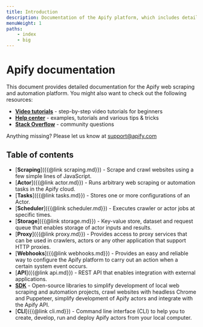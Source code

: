 ```yaml
---
title: Introduction
description: Documentation of the Apify platform, which includes detailed description of Crawler, Actor, Storage, SDK and API.
menuWeight: 1
paths:
    - index
    - big
---
```


# Apify documentation

This document provides detailed documentation for the Apify web scraping and automation platform. You might also want to check out the following resources:

*   [**Video tutorials**](https://www.youtube.com/apify) - step-by-step video tutorials for beginners
*   [**Help center**](https://help.apify.com/) - examples, tutorials and various tips & tricks
*   [**Stack Overflow**](https://stackoverflow.com/questions/tagged/apify) - community questions

Anything missing? Please let us know at [support@apify.com](mailto:support@apify.com)

## [](#table-of-contents)Table of contents

*   [**Scraping**]({{@link scraping.md}}) - Scrape and crawl websites using a few simple lines of JavaScript.
*   [**Actor**]({{@link actor.md}}) - Runs arbitrary web scraping or automation tasks in the Apify cloud.
*   [**Tasks**]({{@link tasks.md}}) - Stores one or more configurations of an Actor.
*   [**Scheduler**]({{@link scheduler.md}}) - Executes crawler or actor jobs at specific times.
*   [**Storage**]({{@link storage.md}}) - Key-value store, dataset and request queue that enables storage of actor inputs and results.
*   [**Proxy**]({{@link proxy.md}}) - Provides access to proxy services that can be used in crawlers, actors or any other application that support HTTP proxies.
*   [**Webhooks**]({{@link webhooks.md}}) - Provides an easy and reliable way to configure the Apify platform to carry out an action when a certain system event occurs.
*   [**API**]({{@link api.md}}) - REST API that enables integration with external applications.
*   [**SDK**](https://sdk.apify.com) - Open-source libraries to simplify development of local web scraping and automation projects, crawl websites with headless Chrome and Puppeteer, simplify development of Apify actors and integrate with the Apify API.
*   [**CLI**]({{@link cli.md}}) - Command line interface (CLI) to help you to create, develop, run and deploy Apify actors from your local computer.

